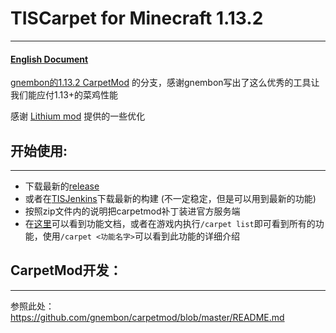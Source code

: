 # TISCarpet for Minecraft 1.13.2

------

#### [English Document](https://github.com/TISUnion/TISCarpet113/blob/TIS-Server/README.md)

[gnembon的1.13.2 CarpetMod](https://github.com/gnembon/carpetmod) 的分支，感谢gnembon写出了这么优秀的工具让我们能应付1.13+的菜鸡性能

感谢 [Lithium mod](https://github.com/jellysquid3/lithium-fabric) 提供的一些优化

## 开始使用:

------

- 下载最新的[release](https://github.com/TISUnion/TISCarpet113/releases)
- 或者在[TISJenkins](https://ci.tis.world/)下载最新的构建 (不一定稳定，但是可以用到最新的功能)
- 按照zip文件内的说明把carpetmod补丁装进官方服务端
- 在[这里](https://github.com/TISUnion/TISCarpet113/blob/TIS-Server/docs/Features_cn.md)可以看到功能文档，或者在游戏内执行`/carpet list`即可看到所有的功能，使用`/carpet <功能名字>`可以看到此功能的详细介绍

## CarpetMod开发：

------

参照此处：https://github.com/gnembon/carpetmod/blob/master/README.md